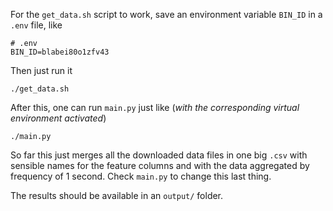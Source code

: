 For the `get_data.sh` script to work, save an environment variable `BIN_ID` in a `.env` file, like

```
# .env
BIN_ID=blabei80o1zfv43
```

Then just run it
```
./get_data.sh
```

After this, one can run `main.py` just like (*with the corresponding virtual environment activated*)

```
./main.py
```

So far this just merges all the downloaded data files in one big `.csv` with sensible names for the feature columns and with the data aggregated by frequency of 1 second. Check `main.py` to change this last thing.

The results should be available in an `output/` folder.
